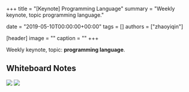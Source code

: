 +++
title = "[Keynote] Programming Language"
summary = "Weekly keynote, topic programming language."

date = "2019-05-10T00:00:00+00:00"
tags = []
authors = ["zhaoyiqin"]

[header]
image = ""
caption = ""
+++

Weekly keynote, topic: **programming language**.

## Whiteboard Notes

![](https://coden-cdn.sfo2.cdn.digitaloceanspaces.com/c422/weekly-keynote/2019-05-10-zhaoyiqin/2019-05-10-zhaoyiqin/1.jpg)
![](https://coden-cdn.sfo2.cdn.digitaloceanspaces.com/c422/weekly-keynote/2019-05-10-zhaoyiqin/2019-05-10-zhaoyiqin/2.jpg)
